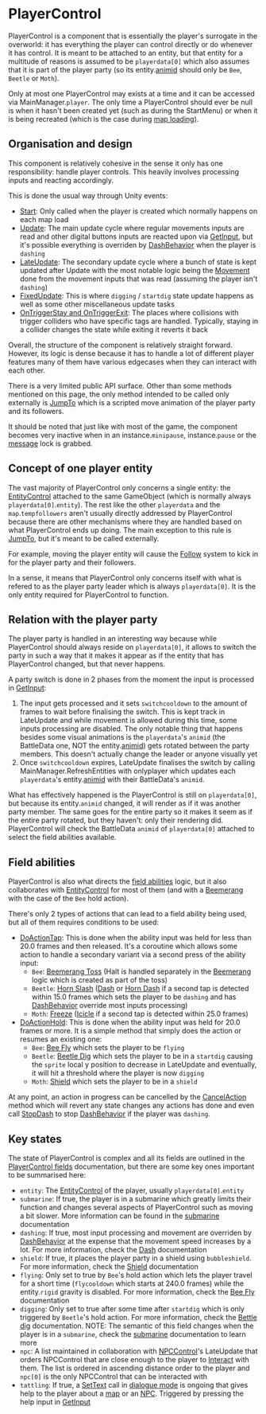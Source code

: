 # PlayerControl
PlayerControl is a component that is essentially the player's surrogate in the overworld: it has everything the player can control directly or do whenever it has control. It is meant to be attached to an entity, but that entity for a multitude of reasons is assumed to be `playerdata[0]` which also assumes that it is part of the player party (so its entity.[animid](../Enums%20and%20IDs/AnimIDs.md) should only be `Bee`, `Beetle` or `Moth`).

Only at most one PlayerControl may exists at a time and it can be accessed via MainManager.`player`. The only time a PlayerControl should ever be null is when it hasn't been created yet (such as during the StartMenu) or when it is being recreated (which is the case during [map loading](../MapControl/Map%20loading.md)).

## Organisation and design
This component is relatively cohesive in the sense it only has one responsibility: handle player controls. This heavily involves processing inputs and reacting accordingly.

This is done the usual way through Unity events:

- [Start](Start.md): Only called when the player is created which normally happens on each map load
- [Update](Update.md): The main update cycle where regular movements inputs are read and other digital buttons inputs are reacted upon via [GetInput](GetInput.md), but it's possible everything is overriden by [DashBehavior](DashBehavior.md) when the player is `dashing`
- [LateUpdate](LateUpdate.md): The secondary update cycle where a bunch of state is kept updated after Update with the most notable logic being the [Movement](Movement.md) done from the movement inputs that was read (assuming the player isn't `dashing`)
- [FixedUpdate](FixedUpdate.md): This is where `digging` / `startdig` state update happens as well as some other miscellaneous update tasks
- [OnTriggerStay and OnTriggerExit](Trigger%20collider%20handling.md): The places where collisions with trigger colliders who have specific tags are handled. Typically, staying in a collider changes the state while exiting it reverts it back

Overall, the structure of the component is relatively straight forward. However, its logic is dense because it has to handle a lot of different player features many of them have various edgecases when they can interact with each other.

There is a very limited public API surface. Other than some methods mentioned on this page, the only method intended to be called only externally is [JumpTo](JumpTo.md) which is a scripted move animation of the player party and its followers.

It should be noted that just like with most of the game, the component becomes very inactive when in an instance.`minipause`, instance.`pause` or the [message](../SetText/Notable%20states.md#message) lock is grabbed.

## Concept of one player entity
The vast majority of PlayerControl only concerns a single entity: the [EntityControl](../Entities/EntityControl/EntityControl.md) attached to the same GameObject (which is normally always `playerdata[0]`.`entity`). The rest like the other `playerdata` and the `map`.`tempfollowers` aren't usually directly addressed by PlayerControl because there are other mechanisms where they are handled based on what PlayerControl ends up doing. The main exception to this rule is [JumpTo](JumpTo.md), but it's meant to be called externally.

For example, moving the player entity will cause the [Follow](../Entities/EntityControl/Notable%20methods/Follow.md#follow) system to kick in for the player party and their followers.

In a sense, it means that PlayerControl only concerns itself with what is refered to as the player party leader which is always `playerdata[0]`. It is the only entity required for PlayerControl to function.

## Relation with the player party
The player party is handled in an interesting way because while PlayerControl should always reside on `playerdata[0]`, it allows to switch the party in such a way that it makes it appear as if the entity that has PlayerControl changed, but that never happens.

A party switch is done in 2 phases from the moment the input is processed in [GetInput](GetInput.md):

1. The input gets processed and it sets `switchcooldown` to the amount of frames to wait before finalising the switch. This is kept track in LateUpdate and while movement is allowed during this time, some inputs processing are disabled. The only notable thing that happens besides some visual animations is the `playerdata`'s `animid` (the BattleData one, NOT the entity.[animid](../Enums%20and%20IDs/AnimIDs.md)) gets rotated between the party members. This doesn't actually change the leader or anyone visually yet
2. Once `switchcooldown` expires, LateUpdate finalises the switch by calling MainManager.RefreshEntities with onlyplayer which updates each `playerdata`'s entity.[animid](../Enums%20and%20IDs/AnimIDs.md) with their BattleData's `animid`.

What has effectively happened is the PlayerControl is still on `playerdata[0]`, but because its entity.`animid` changed, it will render as if it was another party member. The same goes for the entire party so it makes it seem as if the entire party rotated, but they haven't: only their rendering did. PlayerControl will check the BattleData `animid` of `playerdata[0]` attached to select the field abilities available.

## Field abilities
PlayerControl is also what directs the [field abilities](Field%20abilities.md) logic, but it also collaborates with [EntityControl](../Entities/EntityControl/EntityControl.md) for most of them (and with a [Beemerang](../Entities/NPCControl/ObjectTypes/Beemerang.md) with the case of the `Bee` hold action).

There's only 2 types of actions that can lead to a field ability being used, but all of them requires conditions to be used:

- [DoActionTap](Actions/DoActionTap.md): This is done when the ability input was held for less than 20.0 frames and then released. It's a coroutine which allows some action to handle a secondary variant via a second press of the ability input:
    - `Bee`: [Beemerang Toss](Field%20abilities.md#beemerang-toss) (Halt is handled separately in the [Beemerang](../Entities/NPCControl/ObjectTypes/Beemerang.md) logic which is created as part of the toss)
    - `Beetle`: [Horn Slash](Field%20abilities.md#horn-slash) ([Dash](Field%20abilities.md#dash) or [Horn Dash](Field%20abilities.md#horn-dash) if a second tap is detected within 15.0 frames which sets the player to be `dashing` and has [DashBehavior](DashBehavior.md) override most inputs processing)
    - `Moth`: [Freeze](Field%20abilities.md#freeze) ([Icicle](Field%20abilities.md#icicle) if a second tap is detected within 25.0 frames)
- [DoActionHold](Actions/DoActionHold.md): This is done when the ability input was held for 20.0 frames or more. It is a simple method that simply does the action or resumes an existing one:
    - `Bee`: [Bee Fly](Field%20abilities.md#bee-fly) which sets the player to be `flying`
    - `Beetle`: [Beetle Dig](Field%20abilities.md#beetle-dig) which sets the player to be in a `startdig` causing the `sprite` local y position to decrease in LateUpdate and eventually, it will hit a threshold where the player is now `digging`
    - `Moth`: [Shield](Field%20abilities.md#shield) which sets the player to be in a `shield`

At any point, an action in progress can be cancelled by the [CancelAction](Actions/CancelAction.md) method which will revert any state changes any actions has done and even call [StopDash](StopDash.md) to stop [DashBehavior](DashBehavior.md) if the player was `dashing`.

## Key states
The state of PlayerControl is complex and all its fields are outlined in the [PlayerControl fields](Class%20fields.md) documentation, but there are some key ones important to be summarised here:

- `entity`: The [EntityControl](../Entities/EntityControl/EntityControl.md) of the player, usually `playerdata[0]`.`entity`
- `submarine`: If true, the player is in a submarine which greatly limits their function and changes several aspects of PlayerControl such as moving a bit slower. More information can be found in the [submarine](Submarine.md) documentation
- `dashing`: If true, most input processing and movement are overriden by [DashBehavior](DashBehavior.md) at the expense that the movement speed increases by a lot. For more information, check the [Dash](Field%20abilities.md#dash) documentation
- `shield`: If true, it places the player party in a shield using `bubbleshield`. For more information, check the [Shield](Field%20abilities.md#shield) documentation
- `flying`: Only set to true by `Bee`'s hold action which lets the player travel for a short time (`flycooldown` which starts at 240.0 frames) while the entity.`rigid` gravity is disabled. For more information, check the [Bee Fly](Field%20abilities.md#bee-fly) documentation
- `digging`: Only set to true after some time after `startdig` which is only triggered by `Beetle`'s hold action. For more information, check the [Bettle dig](Field%20abilities.md#beetle-dig) documentation. NOTE: The semantic of this field changes when the player is in a `submarine`, check the [submarine](Submarine.md) documentation to learn more
- `npc`: A list maintained in collaboration with [NPCControl](../Entities/NPCControl/NPCControl.md)'s LateUpdate that orders NPCControl that are close enough to the player to [Interact](../Entities/NPCControl/Notable%20methods/Interact.md) with them. The list is ordered in ascending distance order to the player and `npc[0]` is the only NPCControl that can be interacted with
- `tattling`: If true, a [SetText](../SetText/SetText.md) call in [dialogue mode](../SetText/Dialogue%20mode.md) is ongoing that gives help to the player about a [map](../MapControl/SetText%20configuration.md#tattleid) or an [NPC](../Entities/NPCControl/NPC.md). Triggered by pressing the help input in [GetInput](GetInput.md)
